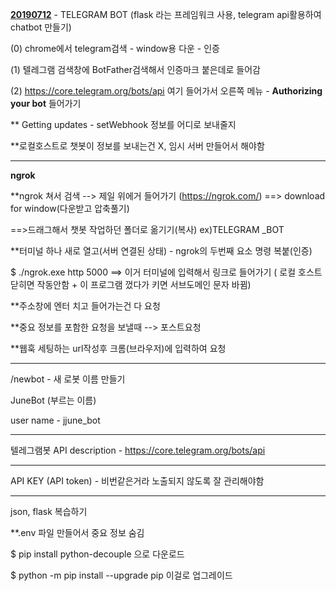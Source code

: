 **<u>20190712</u>** - TELEGRAM BOT (flask 라는 프레임워크 사용, telegram api활용하여 chatbot 만들기)

(0) chrome에서 telegram검색 - window용 다운 - 인증

(1) 텔레그램 검색창에 BotFather검색해서 인증마크 붙은데로 들어감

(2) https://core.telegram.org/bots/api 여기 들어가서 오른쪽 메뉴 - **Authorizing your bot** 들어가기

** Getting updates - setWebhook 정보를 어디로 보내줄지 

**로컬호스트로 챗봇이 정보를 보내는건 X, 임시 서버 만들어서 해야함



----------------------------------------------

**ngrok**

**ngrok 쳐서 검색 --> 제일 위에거 들어가기 (https://ngrok.com/)  ==>  download for window(다운받고 압축풀기)

==>드래그해서 챗봇 작업하던 폴더로 옮기기(복사) ex)TELEGRAM _BOT



**터미널 하나 새로 열고(서버 연결된 상태) - ngrok의 두번째 요소 명령 복붙(인증)

$ ./ngrok.exe http 5000 ==> 이거 터미널에 입력해서 링크로 들어가기 ( 로컬 호스트 닫히면 작동안함 + 이 프로그램 껐다가 키면 서브도메인 문자 바뀜)

**주소창에 엔터 치고 들어가는건 다 요청

**중요 정보를 포함한 요청을 보낼때 --> 포스트요청

**웹훅 세팅하는 url작성후 크롬(브라우저)에 입력하여 요청



-----------------------------------------



/newbot - 새 로봇 이름 만들기



JuneBot (부르는 이름)

user name - jjune_bot

---------------------------------------------------------------

텔레그램봇 API description - https://core.telegram.org/bots/api

---------------------------------------------

API KEY (API token) - 비번같은거라 노출되지 않도록 잘 관리해야함 

---------------------------------------

json, flask 복습하기







**.env 파일 만들어서 중요 정보 숨김

$ pip install python-decouple 으로 다운로드

$ python -m pip install --upgrade pip 이걸로 업그레이드